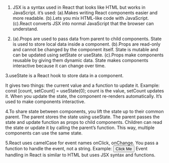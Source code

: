 1. JSX is a syntax used in React that looks like HTML but works in JavaScript.
 it’s used:
(a).Makes writing React components easier and more readable.
(b).Lets you mix HTML-like code with JavaScript.
(c).React converts JSX into normal JavaScript that the browser can understand.


2. (a).Props are used to pass data from parent to child components. State is used to store local data inside a component.
(b).Props are read-only and cannot be changed by the component itself. State is mutable and can be updated using setState or useState.
(c).Props make components reusable by giving them dynamic data. State makes components interactive because it can change over time.


3.useState is a React hook to store data in a component.

It gives two things: the current value and a function to update it.
Example: const [count, setCount] = useState(0);
count is the value, setCount updates it.
When you update the state, the component re-renders automatically.
It’s used to make components interactive.


4.To share state between components, you lift the state up to their common parent.
The parent stores the state using useState.
The parent passes the state and update function as props to child components.
Children can read the state or update it by calling the parent’s function.
This way, multiple components can use the same state.


5.React uses camelCase for event names onClick, onChange.
You pass a function to handle the event, not a string.
Example: <button onClick={handleClick}>Click Me</button>
Event handling in React is similar to HTML but uses JSX syntax and functions.
